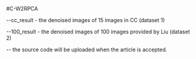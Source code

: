 #C-W2RPCA


--cc_result   -   the denoised images of 15 images in CC (dataset 1)

--100_result  -   the denoised images of 100 images provided by Liu (dataset 2)

-- the source code will be uploaded when the article is accepted.
